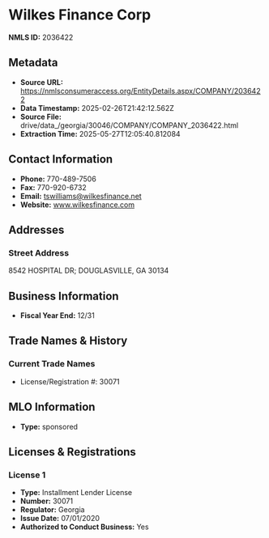 # Wilkes Finance Corp

**NMLS ID:** 2036422

## Metadata
- **Source URL:** https://nmlsconsumeraccess.org/EntityDetails.aspx/COMPANY/2036422
- **Data Timestamp:** 2025-02-26T21:42:12.562Z
- **Source File:** drive/data_/georgia/30046/COMPANY/COMPANY_2036422.html
- **Extraction Time:** 2025-05-27T12:05:40.812084

## Contact Information
- **Phone:** 770-489-7506
- **Fax:** 770-920-6732
- **Email:** tswilliams@wilkesfinance.net
- **Website:** www.wilkesfinance.com

## Addresses
### Street Address
8542 HOSPITAL DR; DOUGLASVILLE, GA 30134

## Business Information
- **Fiscal Year End:** 12/31

## Trade Names & History
### Current Trade Names
- License/Registration #: 30071

## MLO Information
- **Type:** sponsored

## Licenses & Registrations

### License 1
- **Type:** Installment Lender License
- **Number:** 30071
- **Regulator:** Georgia
- **Issue Date:** 07/01/2020
- **Authorized to Conduct Business:** Yes
